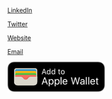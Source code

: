 
[LinkedIn](https://linkedin.com/in/andrew-qu)

[Twitter](https://twitter.com/andrewqu_)

[Website](https://andrewqu.com)

[Email](mailto:andrewquu@gmail.com)

 <a href="./assets/Coupon.pkpass">![Tux, the Linux mascot](./assets/AddToAppleWallet.svg)</a>
